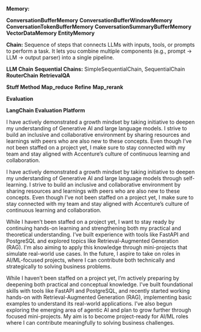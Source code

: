 
**Memory:**

**ConversationBufferMemory**
**ConversationBufferWindowMemory**
**ConversationTokenBufferMemory**
**ConversationSummaryBufferMemory**
**VectorDataMemory**
**EntityMemory**

**Chain:** 
Sequence of steps that connects LLMs with inputs, tools, or prompts to perform a task. It lets you combine multiple components (e.g., prompt → LLM → output parser) into a single pipeline.

**LLM Chain**
**Sequential Chains:** SimpleSequentialChain, SequentialChain
**RouterChain**
**RetrievalQA**

**Stuff Method**
**Map_reduce**
**Refine**
**Map_rerank**

**Evaluation**

**LangChain Evaluation Platform**


I have actively demonstrated a growth mindset by taking initiative to deepen my understanding of Generative AI and large language models. I strive to build an inclusive and collaborative environment by sharing resources and learnings with peers who are also new to these concepts. Even though I’ve not been staffed on a project yet, I make sure to stay connected with my team and stay aligned with Accenture’s culture of continuous learning and collaboration.

I have actively demonstrated a growth mindset by taking initiative to deepen my understanding of Generative AI and large language models through self-learning. I strive to build an inclusive and collaborative environment by sharing resources and learnings with peers who are also new to these concepts. Even though I’ve not been staffed on a project yet, I make sure to stay connected with my team and stay aligned with Accenture’s culture of continuous learning and collaboration.


While I haven’t been staffed on a project yet, I want to stay ready by continuing hands-on learning and strengthening both my practical and theoretical understanding. I’ve built experience with tools like FastAPI and PostgreSQL and explored topics like Retrieval-Augmented Generation (RAG). I'm also aiming to apply this knowledge through mini-projects that simulate real-world use cases. In the future, I aspire to take on roles in AI/ML-focused projects, where I can contribute both technically and strategically to solving business problems.

While I haven’t been staffed on a project yet, I’m actively preparing by deepening both practical and conceptual knowledge. I’ve built foundational skills with tools like FastAPI and PostgreSQL, and recently started working hands-on with Retrieval-Augmented Generation (RAG), implementing basic examples to understand its real-world applications. I’ve also begun exploring the emerging area of agentic AI and plan to grow further through focused mini-projects. My aim is to become project-ready for AI/ML roles where I can contribute meaningfully to solving business challenges.